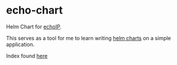 # echo-chart
Helm Chart for [echoIP](https://github.com/mpolden/echoip).

This serves as a tool for me to learn writing [helm charts](https://helm.sh/) on a simple application.

Index found [here](charts/index.yaml)